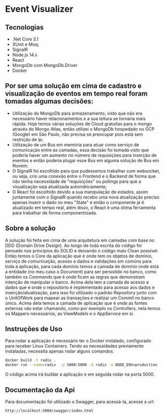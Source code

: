 # Event Visualizer

## Tecnologias
* .Net Core 3.1
* XUnit e Moq;
* SignalR
* Node.js 14.x
* React
* MongoDb com MongoDb.Driver
* Docker

## Por ser uma solução em cima de cadastro e visualização de eventos em tempo real foram tomadas algumas decisões:
* Utilização do MongoDb para armazenamento, visto que não era necessário haver relacionamentos e a sua leitura se tornaria mais rápida. Hoje temos várias soluções de Cloud gratuitas para o mongo através do Mongo Atlas, então utilizei o MongoDb hospedado no GCP (Google) em São Paulo, não precisa se preocupar pois está sem restrição de Ip;
* Utilização de um Bus em memória para atuar como serviço de comunicação entre as camadas, essa decisão foi tomada visto que poderia haver um aumento no número de requisições para inserção de eventos e então poderia plugar esse Bus em alguma solução de Bus em Nuvem;
* O SignalR foi escolhido para que pudessemos trabalhar com websocket, ou seja, crio uma conexão entre o Frontend e o Backend de forma que não tenha necessidade de "requisições" ou pollings para que a visualização seja atualizada automáticamente;
* O React foi escolhido devido a sua manipulação de estados, assim juntamente com o SignalR quando recebo uma nova atualização preciso apenas inserir o dado no meu "State" e então o componente já é atualizado em tempo real, além disso, o React é uma ótima ferramenta para trabalhar de forma componentizada.

## Sobre a solução
A solução foi feita em cima de uma arquitetura em camadas com base no DDD (Domain Drive Design). Ao longo de toda escrita do código foi pensado nos princípios do SOLID e deixando o código mais Clean possível. Então temos o Core da aplicação que é onde tem os objetos de domínio, serviço de comunicação, acesso a dados e validações em comúns para toda a aplicação, para cada domínio temos a camada de domínio onde está a entidade (no meu caso o Document) para ser persistido no banco, como também os Commands que é onde ficam as regras que demonstram intenção de manipular o banco. Acima dela tem a camada de acesso a dados que é onde o repositório é implementado para acesso aos dados e inserção/atualização, para isso foi utilizado o padrão Repository junto com o UnitOfWork para mapear as transações e realizar um Commit no banco único. Acima dela temos a camada de aplicação que é onde as fontes externas vão estar chamando, como por exemplo os Controllers, nela temos os Mappers necessários, as ViewModels e o AppService em si.

## Instruções de Uso
Para rodar a aplicação é necessário ter o Docker instalado, configurado para receber Linux Containers. Tendo as necessidades previamente instaladas, necessita apenas rodar alguns comandos.

```bash
docker build -t radix .
docker run --name=radix  -p 5000:5000 -d radix -e NODE_ENV=production
```

O código acima irá buildar a aplicação e em seguida rodar na porta 5000.

## Documentação da Api
Para documentação foi utilizado o Swagger, para acessá-la, acesse a url:
```
http://localhost:5000/swagger/index.html
```

